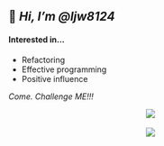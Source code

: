 
## 👋 _Hi, I’m @ljw8124_

#### Interested in...
- Refactoring
- Effective programming
- Positive influence

_Come. Challenge ME!!!_

<div align="center">
<!-- ![Jwooooo's Github Stats](https://github-readme-stats.vercel.app/api?username=ljw8124&show_icons=true&theme=cobalt) -->
  <img src="https://github-readme-stats.vercel.app/api/top-langs/?username=ljw8124&layout=compact"><br><br>
  <img src="https://github-readme-stats.vercel.app/api?username=ljw8124&show_icons=true">
</div>
<!---
ljw8124/ljw8124 is a ✨ special ✨ repository because its `README.md` (this file) appears on your GitHub profile.
You can click the Preview link to take a look at your changes.
--->

